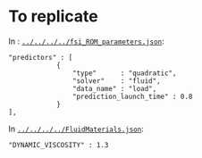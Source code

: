 # To replicate

In : [`../../../../fsi_ROM_parameters.json`](../../../../fsi_ROM_parameters.json):
```
"predictors" : [
            {
                "type"      : "quadratic",
                "solver"    : "fluid",
                "data_name" : "load",
                "prediction_launch_time" : 0.8
            }
],
```

In [`../../../../FluidMaterials.json`](../../../../FluidMaterials.json):
```
"DYNAMIC_VISCOSITY" : 1.3
```
